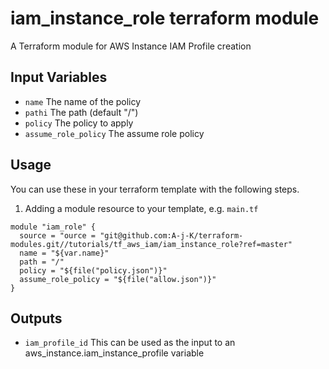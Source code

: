 iam_instance_role terraform module
============================

A Terraform module for AWS Instance IAM Profile creation


Input Variables
---------------

- `name` The name of the policy
- `pathi` The path (default "/")
- `policy` The policy to apply
- `assume_role_policy` The assume role policy

Usage
-----

You can use these in your terraform template with the following steps.

1. Adding a module resource to your template, e.g. `main.tf`

```
module "iam_role" {
  source = "ource = "git@github.com:A-j-K/terraform-modules.git//tutorials/tf_aws_iam/iam_instance_role?ref=master"
  name = "${var.name}"
  path = "/"
  policy = "${file("policy.json")}"
  assume_role_policy = "${file("allow.json")}"
}
```

Outputs
-------

- `iam_profile_id` This can be used as the input to an aws_instance.iam_instance_profile variable


